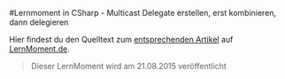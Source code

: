 #Lernmoment in CSharp - Multicast Delegate erstellen, erst kombinieren, dann delegieren

Hier findest du den Quelltext zum [entsprechenden Artikel](http://www.lernmoment.de/csharp-programmieren/ein-multicast-delegate-erstellen/) auf [LernMoment.de](http://www.lernmoment.de).

> Dieser LernMoment wird am 21.08.2015 veröffentlicht
